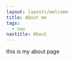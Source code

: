 ```yaml
---
layout: layouts/welcome
title: About me
tags:
  - nav
navtitle: About
---
```


this is my about page
